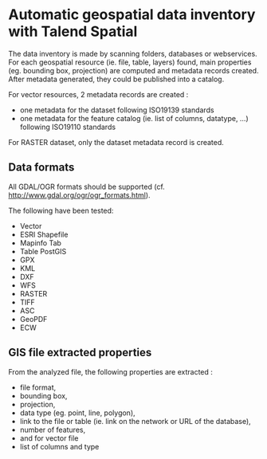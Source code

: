 Automatic geospatial data inventory with Talend Spatial
=======================================================

The data inventory is made by scanning folders, databases or webservices. 
For each geospatial resource (ie. file, table, layers) found, main properties 
(eg. bounding box, projection) are computed and metadata records created. 
After metadata generated, they could be published into a catalog.

For vector resources, 2 metadata records are created :
* one metadata for the dataset following ISO19139 standards
* one metadata for the feature catalog (ie. list of columns, datatype, …) following ISO19110 standards

For RASTER dataset, only the dataset metadata record is created.

Data formats
------------


All GDAL/OGR formats should be supported (cf. http://www.gdal.org/ogr/ogr_formats.html).

The following have been tested:
 * Vector
  * ESRI Shapefile
  * Mapinfo Tab
  * Table PostGIS
  * GPX
  * KML
  * DXF
  * WFS
 * RASTER
  * TIFF
  * ASC
  * GeoPDF
  * ECW


GIS file extracted properties
-----------------------------

From the analyzed file, the following properties are extracted :
 * file format,
 * bounding box,
 * projection,
 * data type (eg. point, line, polygon),
 * link to the file or table (ie. link on the network or URL of the database),
 * number of features,
 * and for vector file 
  * list of columns and type

